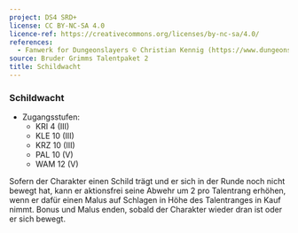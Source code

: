 ```yaml
---
project: DS4 SRD+
license: CC BY-NC-SA 4.0
licence-ref: https://creativecommons.org/licenses/by-nc-sa/4.0/
references: 
  - Fanwerk for Dungeonslayers © Christian Kennig (https://www.dungeonslayers.net/)
source: Bruder Grimms Talentpaket 2
title: Schildwacht
---
```


### Schildwacht

- Zugangsstufen:
  - KRI 4 (III)
  - KLE 10 (III)
  - KRZ 10 (III)
  - PAL 10 (V)
  - WAM 12 (V)

Sofern der Charakter einen Schild trägt und er sich in der Runde noch nicht bewegt hat, kann er aktionsfrei seine Abwehr um 2 pro Talentrang erhöhen, wenn er dafür einen Malus auf Schlagen in Höhe des Talentranges in Kauf nimmt. Bonus und Malus enden, sobald der Charakter wieder dran ist oder er sich bewegt.

